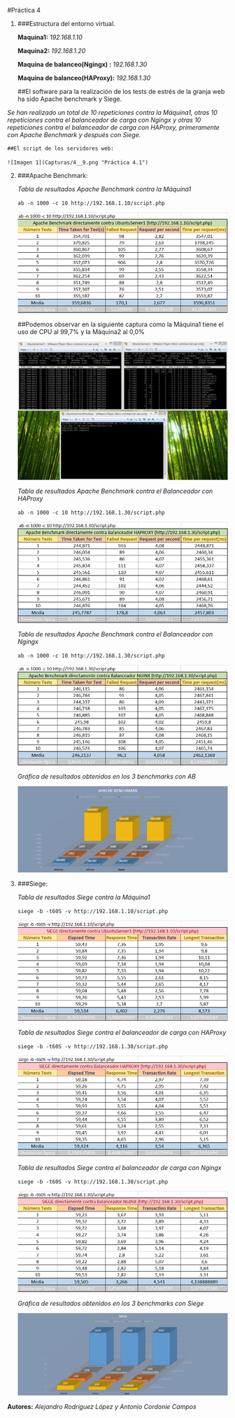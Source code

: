 #Práctica 4


1. ###Estructura del entorno virtual.

	**Maquina1:** *192.168.1.10*

	**Maquina2:** *192.168.1.20*

	**Maquina de balanceo(Ngingx) :** *192.168.1.30*

	**Maquina de balanceo(HAProxy):** *192.168.1.30*


	##El software para la realización de los tests de estrés de la granja web ha sido Apache benchmark y Siege.

*Se han realizado un total de 10 repeticiones contra la Máquina1, otras 10 repeticiones contra el balanceador de carga con Ngingx y otras 10 repeticiones contra el balanceador de carga con HAProxy, primeramente con Apache Benchmark y después con Siege.*

	##El script de los servidores web:

	![Imagen 1](Capturas/4__9.png "Práctica 4.1")

2. ###Apache Benchmark:


	*Tabla de resultados Apache Benchmark contra la Máquina1*
	
	`ab -n 1000 -c 10 http://192.168.1.10/script.php`

	![Imagen 1](Capturas/4__1.png "Práctica 4.1")

	##Podemos observar en la siguiente captura como la Máquina1 tiene el uso de CPU al 99,7% y la Máquina2 al 0,0%
	
	![Imagen 2](Capturas/AB-contra-UbuntuServer1.png "Práctica 4.1")



	*Tabla de resultados Apache Benchmark contra el Balanceador con HAProxy*
	
	`ab -n 1000 -c 10 http://192.168.1.30/script.php`

	![Imagen 3](Capturas/4__2.png "Práctica 4.1")


	*Tabla de resultados Apache Benchmark contra el Balanceador con Ngingx*
	
	`ab -n 1000 -c 10 http://192.168.1.30/script.php`

	![Imagen 4](Capturas/4__3.png "Práctica 4.1")


	*Gráfica de resultados obtenidos en los 3 benchmarks con AB*

	![Imagen 5](Capturas/4__7.png "Práctica 4.1")


3. ###Siege:

	*Tabla de resultados Siege contra la Máquina1*
	
	`siege -b -t60S -v http://192.168.1.10/script.php`

	![Imagen 1](Capturas/4__4.png "Práctica 4.2")


	*Tabla de resultados Siege contra el balanceador de carga con HAProxy*
	
	`siege -b -t60S -v http://192.168.1.30/script.php`

	![Imagen 2](Capturas/4__5.png "Práctica 4.2")


	*Tabla de resultados Siege contra el balanceador de carga con Ngingx*
	
	`siege -b -t60S -v http://192.168.1.30/script.php`

	![Imagen 3](Capturas/4__6.png "Práctica 4.2")


	*Gráfica de resultados obtenidos en los 3 benchmarks con Siege*

	![Imagen 4](Capturas/4__8.png "Práctica 4.2")



**Autores:** *Alejandro Rodríguez López y Antonio Cordonie Campos*	
		
	


